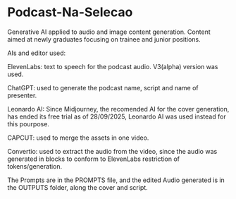 # Podcast-Na-Selecao
Generative AI applied to audio and image content generation. Content aimed at newly graduates focusing on trainee and junior positions.

AIs and editor used:

ElevenLabs: text to speech for the podcast audio. V3(alpha) version was used.

ChatGPT: used to generate the podcast name, script and name of presenter.

Leonardo AI: Since Midjourney, the recomended AI for the cover generation, has ended its free trial
            as of 28/09/2025, Leonardo AI was used instead for this pourpose.

CAPCUT: used to merge the assets in one video.

Convertio: used to extract the audio from the video, since the audio was generated in blocks 
           to conform to ElevenLabs restriction of tokens/generation.

The Prompts are in the PROMPTS file, and the edited Audio generated is in the OUTPUTS folder, along the cover and script.
